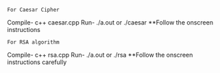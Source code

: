     For Caesar Cipher
Compile- c++ caesar.cpp
Run- ./a.out or ./caesar
**Follow the onscreen instructions

    For RSA algorithm
Compile- c++ rsa.cpp
Run- ./a.out or ./rsa
**Follow the onscreen instructions carefully